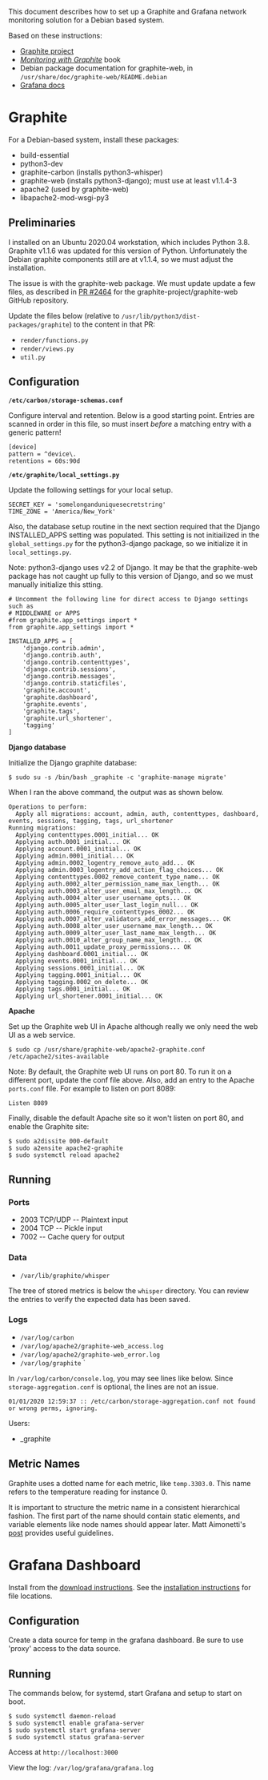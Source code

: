 This document describes how to set up a Graphite and Grafana network monitoring solution for a Debian based system.

Based on these instructions:

* [Graphite project](http://graphite.readthedocs.io/en/latest/index.html)
* [*Monitoring with Graphite*](http://shop.oreilly.com/product/0636920035794.do) book
* Debian package documentation for graphite-web, in `/usr/share/doc/graphite-web/README.debian`
* [Grafana docs](http://shop.oreilly.com/product/0636920035794.do)


Graphite
========

For a Debian-based system, install these packages:

* build-essential
* python3-dev
* graphite-carbon (installs python3-whisper)
* graphite-web (installs python3-django); must use at least v1.1.4-3
* apache2 (used by graphite-web)
* libapache2-mod-wsgi-py3

Preliminaries
-------------
I installed on an Ubuntu 2020.04 workstation, which includes Python 3.8. Graphite v1.1.6 was updated for this version of Python. Unfortunately the Debian graphite components still are at v1.1.4, so we must adjust the installation.

The issue is with the graphite-web package. We must update update a few files, as described in [PR #2464](https://github.com/graphite-project/graphite-web/pull/2464/files) for the graphite-project/graphite-web GitHub repository.

Update the files below (relative to `/usr/lib/python3/dist-packages/graphite`) to the content in that PR:

* `render/functions.py`
* `render/views.py`
* `util.py`


Configuration
-------------

**`/etc/carbon/storage-schemas.conf`**

Configure interval and retention. Below is a good starting point. Entries are scanned in order in this file, so must insert *before* a matching entry with a generic pattern!

```
[device]
pattern = ^device\.
retentions = 60s:90d
```

**`/etc/graphite/local_settings.py`**

Update the following settings for your local setup.

```
SECRET_KEY = 'somelonganduniquesecretstring'
TIME_ZONE = 'America/New_York'
```

Also, the database setup routine in the next section required that the Django INSTALLED_APPS setting was populated. This setting is not initiailized in the `global_settings.py` for the python3-django package, so we initialize it in `local_settings.py`.

Note: python3-django uses v2.2 of Django. It may be that the graphite-web package has not caught up fully to this version of Django, and so we must manually initialize this stting.
```
# Uncomment the following line for direct access to Django settings such as
# MIDDLEWARE or APPS
#from graphite.app_settings import *
from graphite.app_settings import *

INSTALLED_APPS = [
    'django.contrib.admin',
    'django.contrib.auth',
    'django.contrib.contenttypes',
    'django.contrib.sessions',
    'django.contrib.messages',
    'django.contrib.staticfiles',
    'graphite.account',
    'graphite.dashboard',
    'graphite.events',
    'graphite.tags',
    'graphite.url_shortener',
    'tagging'
]
```

**Django database**

Initialize the Django graphite database:

```
$ sudo su -s /bin/bash _graphite -c 'graphite-manage migrate'
```

When I ran the above command, the output was as shown below.
```
Operations to perform:
  Apply all migrations: account, admin, auth, contenttypes, dashboard, events, sessions, tagging, tags, url_shortener
Running migrations:
  Applying contenttypes.0001_initial... OK
  Applying auth.0001_initial... OK
  Applying account.0001_initial... OK
  Applying admin.0001_initial... OK
  Applying admin.0002_logentry_remove_auto_add... OK
  Applying admin.0003_logentry_add_action_flag_choices... OK
  Applying contenttypes.0002_remove_content_type_name... OK
  Applying auth.0002_alter_permission_name_max_length... OK
  Applying auth.0003_alter_user_email_max_length... OK
  Applying auth.0004_alter_user_username_opts... OK
  Applying auth.0005_alter_user_last_login_null... OK
  Applying auth.0006_require_contenttypes_0002... OK
  Applying auth.0007_alter_validators_add_error_messages... OK
  Applying auth.0008_alter_user_username_max_length... OK
  Applying auth.0009_alter_user_last_name_max_length... OK
  Applying auth.0010_alter_group_name_max_length... OK
  Applying auth.0011_update_proxy_permissions... OK
  Applying dashboard.0001_initial... OK
  Applying events.0001_initial... OK
  Applying sessions.0001_initial... OK
  Applying tagging.0001_initial... OK
  Applying tagging.0002_on_delete... OK
  Applying tags.0001_initial... OK
  Applying url_shortener.0001_initial... OK
```

**Apache**

Set up the Graphite web UI in Apache although really we only need the web UI as a web service.
```
$ sudo cp /usr/share/graphite-web/apache2-graphite.conf /etc/apache2/sites-available

```

Note: By default, the Graphite web UI runs on port 80. To run it on a different port, update the conf file above. Also, add an entry to the Apache `ports.conf` file. For example to listen on port 8089:

```
Listen 8089
```

Finally, disable the default Apache site so it won't listen on port 80, and enable the Graphite site:
```
$ sudo a2dissite 000-default
$ sudo a2ensite apache2-graphite
$ sudo systemctl reload apache2
```

Running
-------

### Ports

* 2003 TCP/UDP -- Plaintext input
* 2004 TCP -- Pickle input
* 7002 -- Cache query for output

### Data

* `/var/lib/graphite/whisper`

The tree of stored metrics is below the `whisper` directory. You can review the entries to verify the expected data has been saved.

### Logs

* `/var/log/carbon`
* `/var/log/apache2/graphite-web_access.log`
* `/var/log/apache2/graphite-web_error.log`
* `/var/log/graphite`
`

In `/var/log/carbon/console.log`, you may see lines like below. Since `storage-aggregation.conf` is optional, the lines are not an issue.

```
01/01/2020 12:59:37 :: /etc/carbon/storage-aggregation.conf not found or wrong perms, ignoring.
```

Users:

* _graphite

Metric Names
------------

Graphite uses a dotted name for each metric, like `temp.3303.0`. This name refers to the temperature reading for instance 0. 

It is important to structure the metric name in a consistent hierarchical fashion. The first part of the name should contain static elements, and variable elements like node names should appear later. Matt Aimonetti's [post](https://matt.aimonetti.net/posts/2013/06/26/practical-guide-to-graphite-monitoring/)
provides useful guidelines.


Grafana Dashboard
=================

Install from the [download instructions](https://grafana.com/grafana/download). See the [installation instructions](http://docs.grafana.org/installation/debian/) for file locations.

Configuration
-------------

Create a data source for temp in the grafana dashboard. Be sure to use 'proxy' access to the data source.

Running
-------

The commands below, for systemd, start Grafana and setup to start on boot.

```
$ sudo systemctl daemon-reload
$ sudo systemctl enable grafana-server
$ sudo systemctl start grafana-server
$ sudo systemctl status grafana-server
```

Access at `http://localhost:3000`

View the log: `/var/log/grafana/grafana.log`
